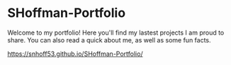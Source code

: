 # SHoffman-Portfolio

Welcome to my portfolio! Here you'll find my lastest projects I am proud to share. You can also read a quick about me, as well as some fun facts. 

https://snhoff53.github.io/SHoffman-Portfolio/